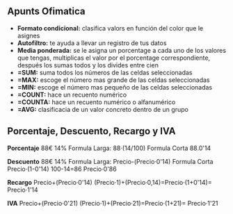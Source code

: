 <h2 id="título">Apunts Ofimatica</h2>
   <ul>   
   <li><strong>Formato condicional:</strong> clasifica valors en función del color que le asignes</li>
    <li><strong>Autofiltro:</strong> te ayuda a llevar un registro de tus datos</li>
    <li><strong>Media ponderada:</strong> se le asigna un porcentage a cada uno de los valores que tengas, multiplicas el valor por el porcentage correspondiente, después los sumas todos y los divides entre cien</li>
    <li><strong>=SUM:</strong> suma todos los números de las celdas seleccionadas</li>
    <li><strong>=MAX:</strong> escoge el número mas grande de las celdas seleccionadas</li>
    <li><strong>=MIN:</strong> escoge el número mas pequeño de las celdas seleccionadas</li>
    <li><strong>=COUNT:</strong> hace un recuento numérico</li>
    <li><strong>=COUNTA:</strong> hace un recuento numérico o alfanumérico</li>
    <li><strong>=AVG:</strong> clasificacia de un valor concreto dentro de un grupo</li>
   </ul>
<h2 id="título">Porcentaje, Descuento, Recargo y IVA</h2>

<strong>Porcentaje</strong> 88€ 14% Formula Larga: 88·(14/100) Formula Corta 88.0'14

<strong>Descuento</strong> 88€ 14% Formula Larga: Precio-(Precio·0'14) Formula Corta Precio·(1-0'14) 100-14=86 Precio·0'86

<strong>Recargo</strong> Precio+(Precio·0'14)
(Precio·1)+(Precio·0,14)=Precio·(1+0'14)= Precio·1'14

<strong>IVA</strong> Precio+(Precio·0'21)
(Precio·1)+(Precio·21)=Precio·(1+21)= Precio·1'21
